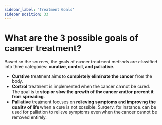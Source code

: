 ```yaml
---
sidebar_label: 'Treatment Goals'
sidebar_position: 33
---
```

# What are the 3 possible goals of cancer treatment?

Based on the sources, the goals of cancer treatment methods are classified into three categories: **curative, control, and palliative**.

*   **Curative** treatment aims to **completely eliminate the cancer** from the body.
*   **Control** treatment is implemented when the cancer cannot be cured. The goal is to **stop or slow the growth of the cancer and/or prevent it from spreading**.
*   **Palliative** treatment focuses on **relieving symptoms and improving the quality of life** when a cure is not possible. Surgery, for instance, can be used for palliation to relieve symptoms even when the cancer cannot be removed entirely.
